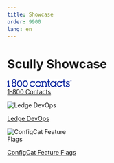 ```yaml
---
title: Showcase
order: 9900
lang: en
---
```


# Scully Showcase

![1-800 Contacts](/assets/1800contacts_logo_indigo.png)
<br />
[1-800 Contacts](https://www.1800contacts.com/)

![Ledge DevOps](https://devops.phodal.com/assets/images/logo.svg)

[Ledge DevOps](https://devops.phodal.com/home)

![ConfigCat Feature Flags](https://configcat.com/images/shared/configcat-logo-horiz.svg)

[ConfigCat Feature Flags](https://configcat.com)

<style> 
img {
    max-width: 150px;
    height: auto;
}
</style>
